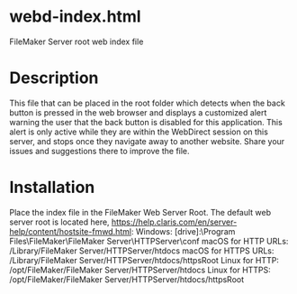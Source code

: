 # webd-index.html
FileMaker Server root web index file

# Description
This file that can be placed in the root folder which detects when the back button is pressed in the web browser and displays a customized alert warning the user that the back button is disabled for this application. This alert is only active while they are within the WebDirect session on this server, and stops once they navigate away to another website.  Share your issues and suggestions there to improve the file.

# Installation
Place the index file in the FileMaker Web Server Root.  The default web server root is located here, https://help.claris.com/en/server-help/content/hostsite-fmwd.html:
Windows: [drive]:\Program Files\FileMaker\FileMaker Server\HTTPServer\conf
macOS for HTTP URLs: /Library/FileMaker Server/HTTPServer/htdocs
macOS for HTTPS URLs: /Library/FileMaker Server/HTTPServer/htdocs/httpsRoot
Linux for HTTP: /opt/FileMaker/FileMaker Server/HTTPServer/htdocs
Linux for HTTPS: /opt/FileMaker/FileMaker Server/HTTPServer/htdocs/httpsRoot
